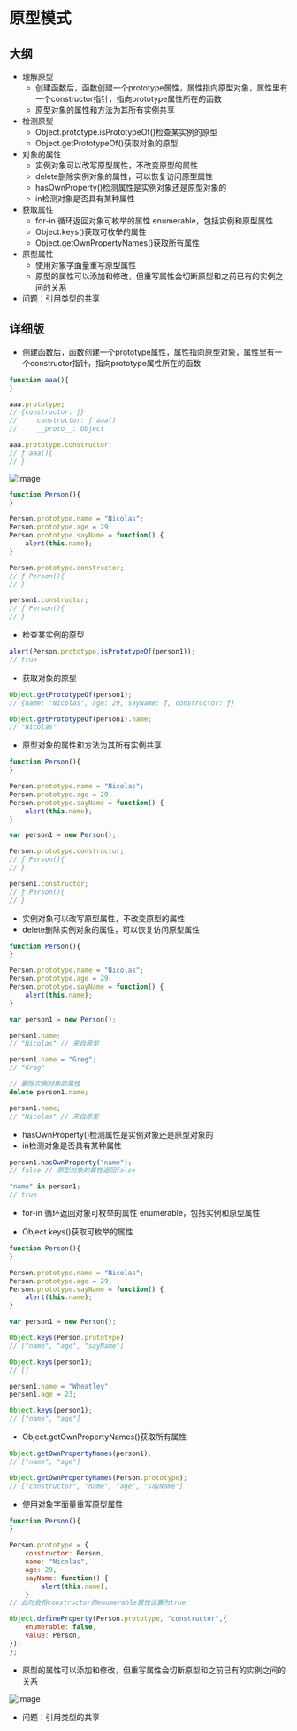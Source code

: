 

# 原型模式

## 大纲
- 理解原型
    - 创建函数后，函数创建一个prototype属性，属性指向原型对象，属性里有一个constructor指针，指向prototype属性所在的函数
    - 原型对象的属性和方法为其所有实例共享
- 检测原型
    - Object.prototype.isPrototypeOf()检查某实例的原型
    - Object.getPrototypeOf()获取对象的原型
- 对象的属性
    - 实例对象可以改写原型属性，不改变原型的属性
    - delete删除实例对象的属性，可以恢复访问原型属性
    - hasOwnProperty()检测属性是实例对象还是原型对象的
    - in检测对象是否具有某种属性
- 获取属性
    - for-in 循环返回对象可枚举的属性 enumerable，包括实例和原型属性
    - Object.keys()获取可枚举的属性
    - Object.getOwnPropertyNames()获取所有属性
- 原型属性
    - 使用对象字面量重写原型属性
    - 原型的属性可以添加和修改，但重写属性会切断原型和之前已有的实例之间的关系
- 问题：引用类型的共享


## 详细版

- 创建函数后，函数创建一个prototype属性，属性指向原型对象，属性里有一个constructor指针，指向prototype属性所在的函数


```js
function aaa(){
}

aaa.prototype;
// {constructor: ƒ}
//     constructor: ƒ aaa()
//     __proto__: Object

aaa.prototype.constructor;
// ƒ aaa(){
// }
```


![image](https://cdn.nlark.com/yuque/0/2020/png/419446/1588745505717-0f89cf70-1c6e-4998-9792-babff750d6ac.png?x-oss-process=image%2Fresize%2Cw_1296)

```js
function Person(){
}

Person.prototype.name = "Nicolas";
Person.prototype.age = 29;
Person.prototype.sayName = function() {
    alert(this.name);
}

Person.prototype.constructor;
// ƒ Person(){
// }

person1.constructor;
// ƒ Person(){
// }
```
- 检查某实例的原型

```js
alert(Person.prototype.isPrototypeOf(person1));
// true
```
- 获取对象的原型

```js
Object.getPrototypeOf(person1);
// {name: "Nicolas", age: 29, sayName: ƒ, constructor: ƒ}

Object.getPrototypeOf(person1).name;
// "Nicolas"
```


- 原型对象的属性和方法为其所有实例共享

```js
function Person(){
}

Person.prototype.name = "Nicolas";
Person.prototype.age = 29;
Person.prototype.sayName = function() {
    alert(this.name);
}

var person1 = new Person();

Person.prototype.constructor;
// ƒ Person(){
// }

person1.constructor;
// ƒ Person(){
// }
```

- 实例对象可以改写原型属性，不改变原型的属性
- delete删除实例对象的属性，可以恢复访问原型属性

```js
function Person(){
}

Person.prototype.name = "Nicolas";
Person.prototype.age = 29;
Person.prototype.sayName = function() {
    alert(this.name);
}

var person1 = new Person();

person1.name;
// "Nicolas" // 来自原型

person1.name = "Greg";
// "Greg"

// 删除实例对象的属性
delete person1.name;

person1.name;
// "Nicolas" // 来自原型
```

- hasOwnProperty()检测属性是实例对象还是原型对象的
- in检测对象是否具有某种属性

```js
person1.hasOwnProperty("name");
// false // 原型对象的属性返回false

"name" in person1;
// true
```

- for-in 循环返回对象可枚举的属性 enumerable，包括实例和原型属性

- Object.keys()获取可枚举的属性

```js
function Person(){
}

Person.prototype.name = "Nicolas";
Person.prototype.age = 29;
Person.prototype.sayName = function() {
    alert(this.name);
}

var person1 = new Person();

Object.keys(Person.prototype);
// ["name", "age", "sayName"]

Object.keys(person1);
// []

person1.name = "Wheatley"; 
person1.age = 23;

Object.keys(person1);
// ["name", "age"]
```

- Object.getOwnPropertyNames()获取所有属性

```js
Object.getOwnPropertyNames(person1);
// ["name", "age"]

Object.getOwnPropertyNames(Person.prototype);
// ["constructor", "name", "age", "sayName"]
```

- 使用对象字面量重写原型属性


```js
function Person(){
}

Person.prototype = {
    constructor: Person,
    name: "Nicolas",
    age: 29,
    sayName: function() {
        alert(this.name);
    }
// 此时会将constructor的enumerable属性设置为true

Object.defineProperty(Person.prototype, "constructor",{
    enumerable: false,
    value: Person,
});
}; 
```

- 原型的属性可以添加和修改，但重写属性会切断原型和之前已有的实例之间的关系

![image](https://cdn.nlark.com/yuque/0/2020/png/419446/1588755820755-cca1dc3b-ada5-4584-99b6-47bd3c0fabd3.png)

- 问题：引用类型的共享



